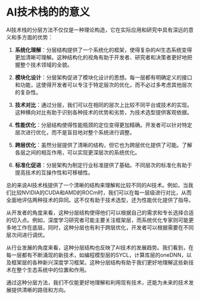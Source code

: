 # AI技术栈的的意义
AI技术栈的分层方法不仅仅是一种理论构造，它在实际应用和研究中具有深远的意义和多方面的优势：

1. **系统化理解**：分层结构提供了一个系统化的框架，使得复杂的AI生态系统变得更加清晰可理解。这种结构化的视角有助于开发者、研究者和决策者更好地把握整个技术领域的全貌。

2. **模块化设计**：分层架构促进了模块化设计的思想。每一层都有明确定义的接口和功能，这使得开发者可以专注于特定层次的优化，而不必过多考虑其他层次的复杂性。

3. **技术对比**：通过分层，我们可以在相同的层次上比较不同平台或技术的实现。这种横向对比有助于识别各种技术的优势和劣势，为技术选型提供客观依据。

4. **性能优化**：分层结构使得性能瓶颈的定位变得更加精确。开发者可以针对特定层次进行优化，而不是盲目地对整个系统进行调整。

5. **跨层优化**：虽然分层提供了清晰的结构，但它也为跨层优化提供了可能。了解各层之间的相互作用，可以实现更深层次的系统优化。

6. **标准化促进**：分层架构为制定行业标准提供了基础。不同层次的标准化有助于提高技术的互操作性和可移植性。

总的来说AI技术栈提供了一个清晰的结构来理解和比较不同的AI技术。例如，当我们比较NVIDIA的CUDA和AMD的ROCm时，我们可以在每一层级进行对比，从而全面地评估两种技术的异同。这不仅有助于技术选型，还为性能优化提供了指导。

从开发者的角度来看，这种分层结构使得他们可以根据自己的需求和专长选择合适的切入点。例如，深度学习研究者可能主要关注框架层，而系统优化专家则可能更多地工作在底层。同时，这种分层也有利于跨层优化，开发者可以根据需要在不同层次间进行调优。

从行业发展的角度来看，这种分层结构也反映了AI技术的发展趋势。我们看到，在每一层都有不断涌现的新技术，如编程模型层的SYCL，计算库层的oneDNN，以及框架层的各种新兴深度学习框架。这种分层结构有助于我们更好地理解这些新技术在整个生态系统中的位置和作用。

通过这种分层方法，我们不仅能更好地理解和利用现有技术，还能为未来的技术发展提供清晰的路径和方向。